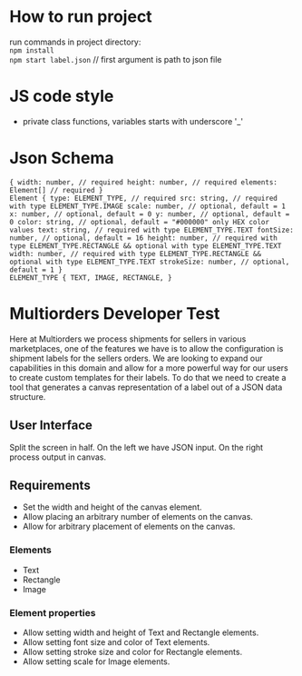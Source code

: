 # How to run project
run commands in project directory:<br>
`npm install`<br>
`npm start label.json` // first argument is path to json file<br>

# JS code style
* private class functions, variables starts with underscore '_'

# Json Schema
`{
    width: number, // required
    height: number, // required
    elements: Element[] // required
}`
<br>
`Element {
    type: ELEMENT_TYPE, // required
    src: string, // required with type ELEMENT_TYPE.IMAGE
    scale: number, // optional, default = 1
    x: number, // optional, default = 0
    y: number, // optional, default = 0
    color: string, // optional, default = "#000000" only HEX color values
    text: string, // required with type ELEMENT_TYPE.TEXT
    fontSize: number, // optional, default = 16
    height: number, // required with type ELEMENT_TYPE.RECTANGLE && optional with type ELEMENT_TYPE.TEXT
    width: number, // required with type ELEMENT_TYPE.RECTANGLE && optional with type ELEMENT_TYPE.TEXT
    strokeSize: number, // optional, default = 1
}`
<br>
`ELEMENT_TYPE {
    TEXT,
    IMAGE,
    RECTANGLE,
}`

# Multiorders Developer Test

Here at Multiorders we process shipments for sellers in various marketplaces, one of the features we have is to allow the configuration is shipment labels for the sellers orders. We are looking to expand our capabilities in this domain and allow for a more powerful way for our users to create custom templates for their labels. To do that we need to create a tool that generates a canvas representation of a label out of a JSON data structure.

## User Interface

Split the screen in half. On the left we have JSON input. On the right process output in canvas.

## Requirements

* Set the width and height of the canvas element.
* Allow placing an arbitrary number of elements on the canvas.
* Allow for arbitrary placement of elements on the canvas.

### Elements

* Text
* Rectangle
* Image

### Element properties

* Allow setting width and height of Text and Rectangle elements.
* Allow setting font size and color of Text elements.
* Allow setting stroke size and color for Rectangle elements.
* Allow setting scale for Image elements.
